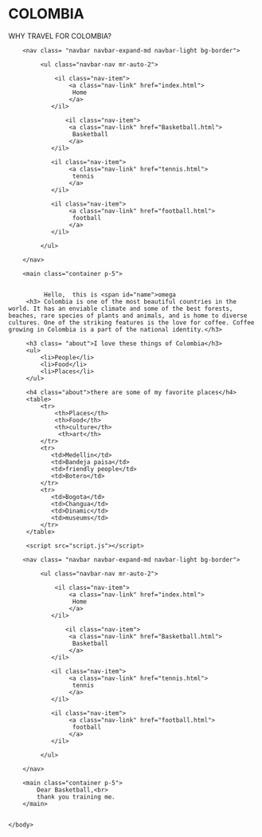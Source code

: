 # COLOMBIA
WHY TRAVEL FOR COLOMBIA?


<html lang="en">
    <head>
        <link rel="stylesheet" href="https://cdn.jsdelivr.net/npm/bootstrap@4.5.3/dist/css/bootstrap.min.css" integrity="sha384-TX8t27EcRE3e/ihU7zmQxVncDAy5uIKz4rEkgIXeMed4M0jlfIDPvg6uqKI2xXr2" crossorigin="anonymous">
        <link href="styles.css" rel="stylesheet">
        <title>colombia travel</title>
    </head>
    <body>


        <nav class= "navbar navbar-expand-md navbar-light bg-border">

             <ul class="navbar-nav mr-auto-2">

                 <il class="nav-item">
                     <a class="nav-link" href="index.html">
                      Home
                     </a>
                </il>

                    <il class="nav-item">
                     <a class="nav-link" href="Basketball.html">
                      Basketball
                     </a>
                </il>

                <il class="nav-item">
                     <a class="nav-link" href="tennis.html">
                      tennis
                     </a>
                </il>

                <il class="nav-item">
                     <a class="nav-link" href="football.html">
                      football
                     </a>
                </il>

             </ul>

        </nav>

        <main class="container p-5">


              Hello,  this is <span id="name">omega
         <h3> Colombia is one of the most beautiful countries in the world. It has an enviable climate and some of the best forests, beaches, rare species of plants and animals, and is home to diverse cultures. One of the striking features is the love for coffee. Coffee growing in Colombia is a part of the national identity.</h3>
         
         <h3 class= "about">I love these things of Colombia</h3>
         <ul>
             <li>People</li>
             <li>Food</li>
             <li>Places</li>
         </ul>

         <h4 class="about">there are some of my favorite places</h4>
         <table>
             <tr>
                 <th>Places</th>
                 <th>Food</th>
                 <th>culture</th>
                  <th>art</th>
             </tr>
             <tr>
                <td>Medellin</td>
                <td>Bandeja paisa</td>
                <td>friendly people</td>
                <td>Botero</td>
             </tr>
             <tr>
                <td>Bogota</td>
                <td>Changua</td>
                <td>Dinamic</td>
                <td>museums</td>
             </tr>
         </table>
       
         <script src="script.js"></script>
    
<!DOCTYPE html>

<html lang="en">
    <head>
        <link rel="stylesheet" href="https://cdn.jsdelivr.net/npm/bootstrap@4.5.3/dist/css/bootstrap.min.css" integrity="sha384-TX8t27EcRE3e/ihU7zmQxVncDAy5uIKz4rEkgIXeMed4M0jlfIDPvg6uqKI2xXr2" crossorigin="anonymous">
        <link href="styles.css" rel="stylesheet">
        <title>My Webpage</title>
    </head>
    <body>


        <nav class= "navbar navbar-expand-md navbar-light bg-border">

             <ul class="navbar-nav mr-auto-2">

                 <il class="nav-item">
                     <a class="nav-link" href="index.html">
                      Home
                     </a>
                </il>

                    <il class="nav-item">
                     <a class="nav-link" href="Basketball.html">
                      Basketball
                     </a>
                </il>

                <il class="nav-item">
                     <a class="nav-link" href="tennis.html">
                      tennis
                     </a>
                </il>

                <il class="nav-item">
                     <a class="nav-link" href="football.html">
                      football
                     </a>
                </il>

             </ul>

        </nav>

        <main class="container p-5">
            Dear Basketball,<br>
            thank you training me.
        </main>


    </body>

<html>
